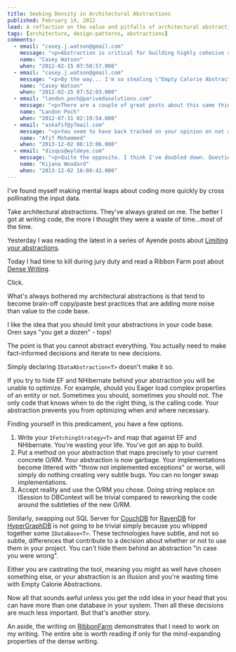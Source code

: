 ```yaml
---
title: Seeking Density in Architectural Abstractions
published: February 14, 2012
lead: A reflection on the value and pitfalls of architectural abstractions in software development, exploring when they add value and when they become unnecessary overhead.
tags: [architecture, design-patterns, abstractions]
comments:
  - email: "casey.j.watson@gmail.com"
    message: "<p>Abstraction is critical for building highly cohesive software but I've seen many FactoryProviders and ProviderFactories that seemed completely unnecessary. I always liken it to the states of matter and, more specifically, that of water. You don't want ice or tightly coupled code. You don't want a gas because it's too difficult (unnecessarily difficult) to grasp. You should strive to make your code liquid and strike a balance based on the nature of the project at hand.</p>"
    name: "Casey Watson"
    when: "2012-02-15 07:50:57.000"
  - email: "casey.j.watson@gmail.com"
    message: "<p>By the way... I'm so stealing \"Empty Calorie Abstractions.\" I couldn't have described it better myself.</p>"
    name: "Casey Watson"
    when: "2012-02-15 07:52:03.000"
  - email: "landon.poch@parivedasolutions.com"
    message: "<p>There are a couple of great posts about this same thing being applied to the Entity Framework and other persistence technologies.</p><p><a href=\"https://www.nogginbox.co.uk/blog/do-we-need-the-repository-pattern\" rel=\"nofollow\">https://www.nogginbox.co.uk/blo...</a><br><a href=\"https://ayende.com/blog/3955/repository-is-the-new-singleton\" rel=\"nofollow\">https://ayende.com/blog/3955/re...</a></p><p>Much worth the read in my opinion.  I also like the follow up on not protecting your developers.</p><p><a href=\"https://davybrion.com/blog/2009/04/educate-developers-instead-of-protecting-them/\" rel=\"nofollow\">https://davybrion.com/blog/2009...</a></p>"
    name: "Landon Poch"
    when: "2012-07-31 02:19:54.000"
  - email: "askafif@y7mail.com"
    message: "<p>You seem to have back tracked on your opinion on not abstracting RavenDB, given your most recent stance on the RavenDB forum. Doesn't the following still apply? (well said though)</p><p>---<br>These technologies have subtle, and not so subtle, differences that contribute to a decision about whether or not to use them in your project. You can't hide them behind an abstraction \"in case you were wrong\".</p><p>Either you are castrating the tool, meaning you might as well have chosen something else, or your abstraction is an illusion and you're wasting time with Empty Calorie Abstractions.</p>"
    name: "Afif Mohammed"
    when: "2013-12-02 06:13:06.000"
  - email: "disqus@wyldeye.com"
    message: "<p>Quite the opposite. I think I've doubled down. Questions I've received from several sources tell me that my posts about mediation (Liaison) are not clear enough to demonstrate the application of this principle. I will write a more concrete follow up post as soon as I can.</p>"
    name: "Kijana Woodard"
    when: "2013-12-02 16:08:42.000"
---
```

I've found myself making mental leaps about coding more quickly by cross pollinating the input data.

Take architectural abstractions. They've always grated on me. The better I got at writing code, the more I thought they were a waste of time...most of the time.

Yesterday I was reading the latest in a series of Ayende posts about [Limiting your abstractions][limiting abstractions].

Today I had time to kill during jury duty and read a Ribbon Farm post about [Dense Writing][dense writing].

Click.

What's always bothered my architectural abstractions is that tend to become brain-off copy/paste best practices that are adding more noise than value to the code base.

I like the idea that you should limit your abstractions in your code base. Oren says "you get a dozen" - tops!

The point is that you cannot abstract everything. You actually need to make fact-informed decisions and iterate to new decisions.

Simply declaring `IDataAbstraction<T>` doesn't make it so.

If you try to hide EF and NHibernate behind your abstraction you will be unable to optimize. For example, should you Eager load complex properties of an entity or not. Sometimes you should, sometimes you should not. The only code that knows when to do the right thing, is the calling code. Your abstraction prevents you from optimizing when and where necessary.

Finding yourself in this predicament, you have a few options.

1. Write your `IFetchingStrategy<T>` and map that against EF and NHibernate. You're wasting your life. You've got an app to build.
2. Put a method on your abstraction that maps precisely to your current concrete O/RM. Your abstraction is now garbage. Your implementations become littered with "throw not implemented exceptions" or worse, will simply do nothing creating very subtle bugs. You can no longer swap implementations.
3. Accept reality and use the O/RM you chose. Doing string replace on ISession to DBContext will be trivial compared to reworking the code around the subtleties of the new O/RM.

Similarly, swapping out SQL Server for [CouchDB] for [RavenDB] for [HyperGraphDB] is not going to be trivial simply because you whipped together some `IDataBase<T>`. These technologies have subtle, and not so subtle, differences that contribute to a decision about whether or not to use them in your project. You can't hide them behind an abstraction "in case you were wrong".

Either you are castrating the tool, meaning you might as well have chosen something else, or your abstraction is an illusion and you're wasting time with Empty Calorie Abstractions.

Now all that sounds awful unless you get the odd idea in your head that you can have more than one database in your system. Then all these decisions are much less important. But that's another story.

An aside, the writing on [RibbonFarm] demonstrates that I need to work on my writing. The entire site is worth reading if only for the mind-expanding properties of the dense writing.

[limiting abstractions]:https://ayende.com/blog/153889/limit-your-abstractions-analyzing-a-ddd-application
[dense writing]: https://www.ribbonfarm.com/2012/01/11/seeking-density-in-the-gonzo-theater/
[RibbonFarm]: https://www.ribbonfarm.com/
[CouchDB]: https://couchdb.apache.org/
[RavenDB]: https://ravendb.net/
[HyperGraphDB]: https://www.hypergraphdb.org/index

